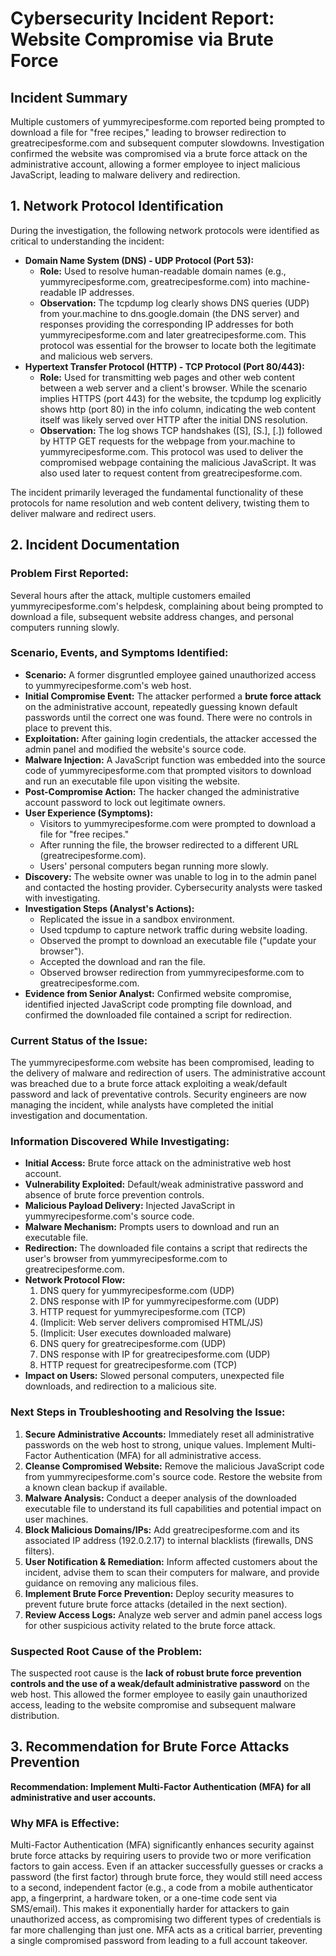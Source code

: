 # **Cybersecurity Incident Report: Website Compromise via Brute Force**

## **Incident Summary**

Multiple customers of yummyrecipesforme.com reported being prompted to download a file for "free recipes," leading to browser redirection to greatrecipesforme.com and subsequent computer slowdowns. Investigation confirmed the website was compromised via a brute force attack on the administrative account, allowing a former employee to inject malicious JavaScript, leading to malware delivery and redirection.

## **1\. Network Protocol Identification**

During the investigation, the following network protocols were identified as critical to understanding the incident:

* **Domain Name System (DNS) \- UDP Protocol (Port 53):**  
  * **Role:** Used to resolve human-readable domain names (e.g., yummyrecipesforme.com, greatrecipesforme.com) into machine-readable IP addresses.  
  * **Observation:** The tcpdump log clearly shows DNS queries (UDP) from your.machine to dns.google.domain (the DNS server) and responses providing the corresponding IP addresses for both yummyrecipesforme.com and later greatrecipesforme.com. This protocol was essential for the browser to locate both the legitimate and malicious web servers.  
* **Hypertext Transfer Protocol (HTTP) \- TCP Protocol (Port 80/443):**  
  * **Role:** Used for transmitting web pages and other web content between a web server and a client's browser. While the scenario implies HTTPS (port 443\) for the website, the tcpdump log explicitly shows http (port 80\) in the info column, indicating the web content itself was likely served over HTTP after the initial DNS resolution.  
  * **Observation:** The log shows TCP handshakes (\[S\], \[S.\], \[.\]) followed by HTTP GET requests for the webpage from your.machine to yummyrecipesforme.com. This protocol was used to deliver the compromised webpage containing the malicious JavaScript. It was also used later to request content from greatrecipesforme.com.

The incident primarily leveraged the fundamental functionality of these protocols for name resolution and web content delivery, twisting them to deliver malware and redirect users.

## **2\. Incident Documentation**

### **Problem First Reported:**

Several hours after the attack, multiple customers emailed yummyrecipesforme.com's helpdesk, complaining about being prompted to download a file, subsequent website address changes, and personal computers running slowly.

### **Scenario, Events, and Symptoms Identified:**

* **Scenario:** A former disgruntled employee gained unauthorized access to yummyrecipesforme.com's web host.  
* **Initial Compromise Event:** The attacker performed a **brute force attack** on the administrative account, repeatedly guessing known default passwords until the correct one was found. There were no controls in place to prevent this.  
* **Exploitation:** After gaining login credentials, the attacker accessed the admin panel and modified the website's source code.  
* **Malware Injection:** A JavaScript function was embedded into the source code of yummyrecipesforme.com that prompted visitors to download and run an executable file upon visiting the website.  
* **Post-Compromise Action:** The hacker changed the administrative account password to lock out legitimate owners.  
* **User Experience (Symptoms):**  
  * Visitors to yummyrecipesforme.com were prompted to download a file for "free recipes."  
  * After running the file, the browser redirected to a different URL (greatrecipesforme.com).  
  * Users' personal computers began running more slowly.  
* **Discovery:** The website owner was unable to log in to the admin panel and contacted the hosting provider. Cybersecurity analysts were tasked with investigating.  
* **Investigation Steps (Analyst's Actions):**  
  * Replicated the issue in a sandbox environment.  
  * Used tcpdump to capture network traffic during website loading.  
  * Observed the prompt to download an executable file ("update your browser").  
  * Accepted the download and ran the file.  
  * Observed browser redirection from yummyrecipesforme.com to greatrecipesforme.com.  
* **Evidence from Senior Analyst:** Confirmed website compromise, identified injected JavaScript code prompting file download, and confirmed the downloaded file contained a script for redirection.

### **Current Status of the Issue:**

The yummyrecipesforme.com website has been compromised, leading to the delivery of malware and redirection of users. The administrative account was breached due to a brute force attack exploiting a weak/default password and lack of preventative controls. Security engineers are now managing the incident, while analysts have completed the initial investigation and documentation.

### **Information Discovered While Investigating:**

* **Initial Access:** Brute force attack on the administrative web host account.  
* **Vulnerability Exploited:** Default/weak administrative password and absence of brute force prevention controls.  
* **Malicious Payload Delivery:** Injected JavaScript in yummyrecipesforme.com's source code.  
* **Malware Mechanism:** Prompts users to download and run an executable file.  
* **Redirection:** The downloaded file contains a script that redirects the user's browser from yummyrecipesforme.com to greatrecipesforme.com.  
* **Network Protocol Flow:**  
  1. DNS query for yummyrecipesforme.com (UDP)  
  2. DNS response with IP for yummyrecipesforme.com (UDP)  
  3. HTTP request for yummyrecipesforme.com (TCP)  
  4. (Implicit: Web server delivers compromised HTML/JS)  
  5. (Implicit: User executes downloaded malware)  
  6. DNS query for greatrecipesforme.com (UDP)  
  7. DNS response with IP for greatrecipesforme.com (UDP)  
  8. HTTP request for greatrecipesforme.com (TCP)  
* **Impact on Users:** Slowed personal computers, unexpected file downloads, and redirection to a malicious site.

### **Next Steps in Troubleshooting and Resolving the Issue:**

1. **Secure Administrative Accounts:** Immediately reset all administrative passwords on the web host to strong, unique values. Implement Multi-Factor Authentication (MFA) for all administrative access.  
2. **Cleanse Compromised Website:** Remove the malicious JavaScript code from yummyrecipesforme.com's source code. Restore the website from a known clean backup if available.  
3. **Malware Analysis:** Conduct a deeper analysis of the downloaded executable file to understand its full capabilities and potential impact on user machines.  
4. **Block Malicious Domains/IPs:** Add greatrecipesforme.com and its associated IP address (192.0.2.17) to internal blacklists (firewalls, DNS filters).  
5. **User Notification & Remediation:** Inform affected customers about the incident, advise them to scan their computers for malware, and provide guidance on removing any malicious files.  
6. **Implement Brute Force Prevention:** Deploy security measures to prevent future brute force attacks (detailed in the next section).  
7. **Review Access Logs:** Analyze web server and admin panel access logs for other suspicious activity related to the brute force attack.

### **Suspected Root Cause of the Problem:**

The suspected root cause is the **lack of robust brute force prevention controls and the use of a weak/default administrative password** on the web host. This allowed the former employee to easily gain unauthorized access, leading to the website compromise and subsequent malware distribution.

## **3\. Recommendation for Brute Force Attacks Prevention**

**Recommendation: Implement Multi-Factor Authentication (MFA) for all administrative and user accounts.**

### **Why MFA is Effective:**

Multi-Factor Authentication (MFA) significantly enhances security against brute force attacks by requiring users to provide two or more verification factors to gain access. Even if an attacker successfully guesses or cracks a password (the first factor) through brute force, they would still need access to a second, independent factor (e.g., a code from a mobile authenticator app, a fingerprint, a hardware token, or a one-time code sent via SMS/email). This makes it exponentially harder for attackers to gain unauthorized access, as compromising two different types of credentials is far more challenging than just one. MFA acts as a critical barrier, preventing a single compromised password from leading to a full account takeover.